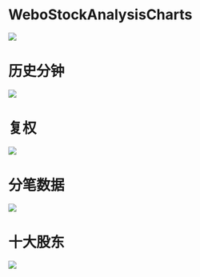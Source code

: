 # WeboStockAnalysisCharts
![](https://github.com/rubinliudongpo/WeiboStockAnalysisCharts/blob/master/ScreenShots/MainUi.png)
# 历史分钟
![](https://github.com/rubinliudongpo/WeiboStockAnalysisCharts/blob/master/ScreenShots/historical_minutes.png)
# 复权
![](https://github.com/rubinliudongpo/WeiboStockAnalysisCharts/blob/master/ScreenShots/rehabilitation.png)
# 分笔数据
![](https://github.com/rubinliudongpo/WeiboStockAnalysisCharts/blob/master/ScreenShots/separate_transaction_data.png)
# 十大股东
![](https://github.com/rubinliudongpo/WeiboStockAnalysisCharts/blob/master/ScreenShots/ten_major_shareholders.png)